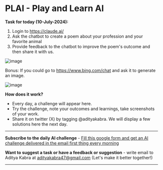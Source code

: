 # PLAI - Play and Learn AI

**Task for today (10-July-2024):**
1. Login to https://claude.ai/
2. Ask the chatbot to create a poem about your profession and your favorite animal
3. Provide feedback to the chatbot to improve the poem's outcome and then share it with us.

![image](https://github.com/user-attachments/assets/b2b469e2-34c0-486e-8084-3ca0a600651c)

Bonus: If you could go to https://www.bing.com/chat and ask it to generate an image.

![image](https://github.com/user-attachments/assets/beb8dad6-17b8-4e5c-ad29-9bb7eb98d8e4)


**How does it work?**
- Every day, a challenge will appear here.
- Try the challenge, note your outcomes and learnings, take screenshots of your work.
- Share it on twitter (X) by tagging @adityakabra. We will display a few solutions here the next day. 

---

**Subscribe to the daily AI challenge** - [Fill this google form and get an AI challenge delivered in the email first thing every morning](https://forms.gle/wnSqKr2Fsqkm3q337)

**Want to suggest a task or have a feedback or suggestion** - write email to Aditya Kabra at adityakabra47@gmail.com (Let's make it better together!)

---

